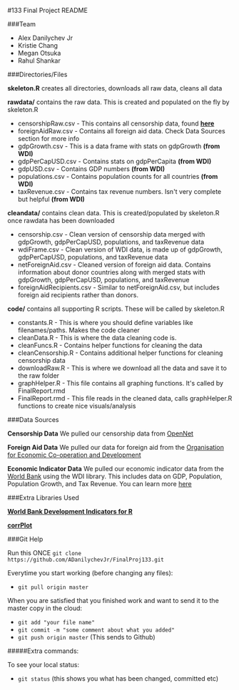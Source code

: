 #133 Final Project README

###Team

* Alex Danilychev Jr
* Kristie Chang
* Megan Otsuka
* Rahul Shankar

###Directories/Files

**skeleton.R** creates all directories, downloads all raw data, cleans all data

**rawdata/** contains the raw data. This is created and populated on the fly by skeleton.R
* censorshipRaw.csv - This contains all censorship data, found [**here**](https://opennet.net/research/data)
* foreignAidRaw.csv - Contains all foreign aid data. Check Data Sources section for more info
* gdpGrowth.csv - This is a data frame with stats on gdpGrowth **(from WDI)**
* gdpPerCapUSD.csv - Contains stats on gdpPerCapita **(from WDI)**
* gdpUSD.csv - Contains GDP numbers **(from WDI)**
* populations.csv - Contains population counts for all countries **(from WDI)**
* taxRevenue.csv - Contains tax revenue numbers. Isn't very complete but helpful **(from WDI)**

**cleandata/** contains clean data. This is created/populated by skeleton.R once rawdata has been downloaded
* censorship.csv - Clean version of censorship data merged with gdpGrowth, gdpPerCapUSD, populations, and taxRevenue data
* wdiFrame.csv - Clean version of WDI data, is made up of gdpGrowth, gdpPerCapUSD, populations, and taxRevenue data
* netForeignAid.csv - Cleaned version of foreign aid data. Contains information about donor countries along with merged stats with gdpGrowth, gdpPerCapUSD, populations, and taxRevenue
* foreignAidRecipients.csv - Similar to netForeignAid.csv, but includes foreign aid recipients rather than donors. 

**code/** contains all supporting R scripts. These will be called by skeleton.R
* constants.R       - This is where you should define variables like filenames/paths. Makes the code cleaner
* cleanData.R       - This is where the data cleaning code is. 
* cleanFuncs.R      - Contains helper functions for cleaning the data
* cleanCensorship.R - Contains additional helper functions for cleaning censorship data
* downloadRaw.R     - This is where we download all the data and save it to the raw folder
* graphHelper.R     - This file contains all graphing functions. It's called by FinalReport.rmd
* FinalReport.rmd   - This file reads in the cleaned data, calls graphHelper.R functions to create nice visuals/analysis

###Data Sources

**Censorship Data** We pulled our censorship data from [OpenNet](https://opennet.net/research/data)

**Foreign Aid Data** We pulled our data for foreign aid from the [Organisation for Economic Co-operation and Development](http://www.oecd.org/dac/stats/aid-at-a-glance.htm)

**Economic Indicator Data** We pulled our economic indicator data from the [World Bank](http://databank.worldbank.org/data/home.aspx) using the WDI library. This includes data on GDP, Population, Population Growth, and Tax Revenue. You can learn more [here](https://github.com/vincentarelbundock/WDI)


###Extra Libraries Used

[**World Bank Development Indicators for R**](https://github.com/vincentarelbundock/WDI)

[**corrPlot**](https://cran.r-project.org/web/packages/corrplot/corrplot.pdf) 

###Git Help

Run this ONCE `git clone https://github.com/ADanilychevJr/FinalProj133.git`

Everytime you start working (before changing any files):
* `git pull origin master`

When you are satisfied that you finished work and want to send it to the master copy in the cloud:
* `git add "your file name"`
* `git commit -m "some comment about what you added" `
* `git push origin master` (This sends to Github)

#####Extra commands: 

To see your local status: 
* `git status` (this shows you what has been changed, committed etc)

